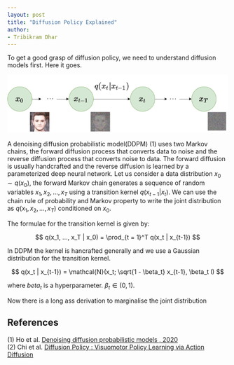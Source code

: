 ```yaml
---
layout: post
title: "Diffusion Policy Explained"
author:
- Tribikram Dhar
---
```



To get a good grasp of diffusion policy, we need to understand diffusion models first. Here it goes.


![image](/assets/ddpm.png)

A denoising diffusion probabilistic model(DDPM) (1) uses two Markov chains, the forward diffusion process that converts data to noise and the reverse diffusion process that converts noise to data. The forward diffusion is usually handcrafted and the reverse diffusion is learned by a parameterized deep neural network.
Let us consider a data distribution $x_0 \sim q(x_0)$, the forward Markov chain generates a sequence of random variables $x_1, x_2, ..., x_T$ using a transition kernel $q(x_{t-1}|x_t)$. We can use the chain rule of probability and Markov property to write the joint distribution as $q(x_1, x_2, ..., x_T)$ conditioned on $x_0$.

The formulae for the transition kernel is given by:

$$ q(x_1, ..., x_T | x_0) = \prod_{t = 1}^T q(x_t | x_{t-1}) $$

In DDPM the kernel is hancrafted generally and we use a Gaussian distribution for the transition kernel.

$$ q(x_t | x_{t-1}) = \mathcal{N}(x_t; \sqrt{1 - \beta_t} x_{t-1}, \beta_t I) $$

where $beta_t$ is a hyperparameter. $\beta_t \in (0, 1)$.

Now there is a long ass derivation to marginalise the joint distribution 



## References

(1) Ho et al. [Denoising diffusion probabilistic models , 2020](https://scholar.google.com/scholar_lookup?arxiv_id=2006.11239#:~:text=Denoising%20diffusion%20probabilistic%20models)\
(2) Chi et al. [Diffusion Policy : Visuomotor Policy Learning via Action Diffusion](https://arxiv.org/abs/2303.04137v4)





